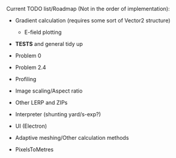 Current TODO list/Roadmap (Not in the order of implementation):

- Gradient calculation (requires some sort of Vector2 structure)
  - E-field plotting

- **TESTS** and general tidy up
- Problem 0
- Problem 2.4
- Profiling
- Image scaling/Aspect ratio
- Other LERP and ZIPs
- Interpreter (shunting yard/s-exp?)
- UI (Electron)
- Adaptive meshing/Other calculation methods
- PixelsToMetres
